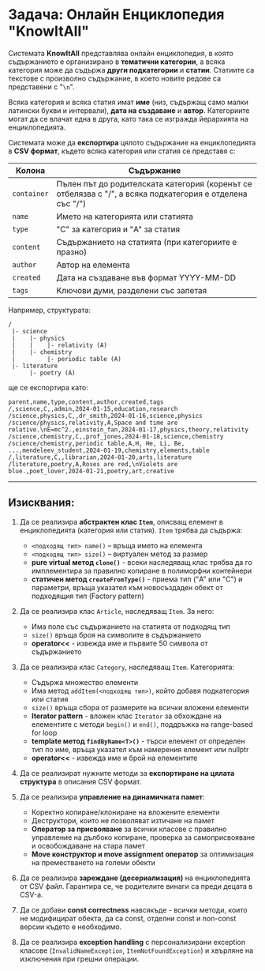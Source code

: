 # Задача: Онлайн Енциклопедия "KnowItAll"

Системата **KnowItAll** представлява онлайн енциклопедия, в която съдържанието е организирано в **тематични категории**, а всяка категория може да съдържа **други подкатегории** и **статии**. Статиите са текстове с произволно съдържание, в което новите редове са представени с "`\n`".

Всяка категория и всяка статия имат **име** (низ, съдържащ само малки латински букви и интервали), **дата на създаване** и **автор**. Категориите могат да се влачат една в друга, като така се изгражда йерархията на енциклопедията.

Системата може да **експортира** цялото съдържание на енциклопедията в **CSV формат**, където всяка категория или статия се представя с:

| Колона      | Съдържание                                                                                                |
| ----------- | --------------------------------------------------------------------------------------------------------- |
| `container` | Пълен път до родителската категория (коренът се отбелязва с "/", а всяка подкатегория е отделена със "/") |
| `name`      | Името на категорията или статията                                                                         |
| `type`      | "C" за категория и "A" за статия                                                                          |
| `content`   | Съдържанието на статията (при категориите е празно)                                                       |
| `author`    | Автор на елемента                                                                                         |
| `created`   | Дата на създаване във формат YYYY-MM-DD                                                                   |
| `tags`      | Ключови думи, разделени със запетая                                                                       |

Например, структурата:

```
/
 |- science
 |    |- physics
 |    |    |- relativity (A)
 |    |- chemistry
 |         |- periodic table (A)
 |- literature
      |- poetry (A)
```

ще се експортира като:

```
parent,name,type,content,author,created,tags
/,science,C,,admin,2024-01-15,education,research
/science,physics,C,,dr_smith,2024-01-16,science,physics
/science/physics,relativity,A,Space and time are relative.\nE=mc^2.,einstein_fan,2024-01-17,physics,theory,relativity
/science,chemistry,C,,prof_jones,2024-01-18,science,chemistry
/science/chemistry,periodic table,A,H, He, Li, Be, ...,mendeleev_student,2024-01-19,chemistry,elements,table
/,literature,C,,librarian,2024-01-20,arts,literature
/literature,poetry,A,Roses are red,\nViolets are blue.,poet_lover,2024-01-21,poetry,art,creative
```

---

## Изисквания:

1. Да се реализира **абстрактен клас `Item`**, описващ елемент в енциклопедията (категория или статия). `Item` трябва да съдържа:

   - `<подходящ тип> name()` – връща името на елемента
   - `<подходящ тип> size()` – виртуален метод за размер
   - **pure virtual метод `clone()`** - всеки наследяващ клас трябва да го имплементира за правилно копиране в полиморфни контейнери
   - **статичен метод `createFromType()`** - приема тип ("A" или "C") и параметри, връща указател към новосъздаден обект от подходящия тип (Factory pattern)

2. Да се реализира клас `Article`, наследяващ `Item`. За него:

   - Има поле със съдържанието на статията от подходящ тип
   - `size()` връща броя на символите в съдържанието
   - **operator<<** - извежда име и първите 50 символа от съдържанието

3. Да се реализира клас `Category`, наследяващ `Item`. Категорията:

   - Съдържа множество елементи
   - Има метод `addItem(<подходящ тип>)`, който добавя подкатегория или статия
   - `size()` връща сбора от размерите на всички вложени елементи
   - **Iterator pattern** - вложен клас `Iterator` за обхождане на елементите с методи `begin()` и `end()`, поддръжка на range-based for loop
   - **template метод `findByName<T>()`** - търси елемент от определен тип по име, връща указател към намерения елемент или nullptr
   - **operator<<** - извежда име и брой на елементите

4. Да се реализират нужните методи за **експортиране на цялата структура** в описания CSV формат.

5. Да се реализира **управление на динамичната памет**:

   - Коректно копиране/клониране на вложените елементи
   - Деструктори, които не позволяват изтичане на памет
   - **Оператор за присвояване** за всички класове с правилно управление на дълбоко копиране, проверка за самоприсвояване и освобождаване на стара памет
   - **Move конструктор и move assignment оператор** за оптимизация на преместването на големи обекти

6. Да се реализира **зареждане (десериализация)** на енциклопедията от CSV файл. Гарантира се, че родителите винаги са преди децата в CSV-а.

7. Да се добави **const correctness** навсякъде - всички методи, които не модифицират обекта, да са const, отделни const и non-const версии където е необходимо.

8. Да се реализира **exception handling** с персонализирани exception класове (`InvalidNameException`, `ItemNotFoundException`) и хвърляне на изключения при грешни операции.
